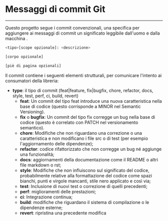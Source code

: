 # Messaggi di commit Git

---

Questo progetto segue i commit convenzionali, una specifica per aggiungere ai messaggi di commit un significato leggibile dall'uomo e dalla macchina
.

```bash
<tipo>[scope opzionale]: <descrizione>

[corpo opzionale]

[piè di pagina opzionali]
````

Il commit contiene i seguenti elementi strutturali, per comunicare l'intento ai consumatori della libreria:

+ **type**: il tipo di commit (feat|feature, fix|bugfix, chore, refactor, docs, style, test, perf, ci, build, revert)
    + **feat**: Un commit del tipo feat introduce una nuova caratteristica nella base di codice (questo corrisponde a MINOR nel Semantic Versioning).
    + **fix** o **bugfix**: Un commit del tipo fix corregge un bug nella base di codice (questo è correlato con PATCH nel versionamento semantico).
    + **chore**: Modifiche che non riguardano una correzione o una caratteristica e non modificano i file src o di test (per esempio l'aggiornamento delle dipendenze);
    + **refactor**: codice rifattorizzato che non corregge un bug né aggiunge una funzionalità;
    + **docs**: aggiornamenti della documentazione come il README o altri file markdown o rst;
    + **style**: Modifiche che non influiscono sul significato del codice, probabilmente relative alla formattazione del codice come spazi bianchi, punti e virgole mancanti, stile nero applicato e così via;
    + **test**: Inclusione di nuovi test o correzione di quelli precedenti;
    + **perf**: miglioramenti delle prestazioni;
    + **ci**: Integrazione continua;
    + **build**: modifiche che riguardano il sistema di compilazione o le dipendenze esterne;
    + **revert**: ripristina una precedente modifica 
